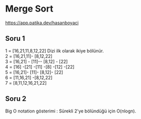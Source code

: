 # Merge Sort
https://app.patika.dev/hasanboyaci

## Soru 1
1 = [16,21,11,8,12,22]  Dizi ilk olarak ikiye bölünür. <br>
2 = [16,21,11]-   [8,12,22]<br>
3 = [16,21] - [11]--   [8,12] - [22]<br>
4 = [16] -[21] -[11] -[8] -[12] -[22]<br>
5 = [16,21]- [11]- [8,12]- [22]<br>
6 = [11,16,21] -[8,12,22]<br>
7 = [8,11,12,16,21,22]
## Soru 2
Big O notation gösterimi : Sürekli 2'ye bölündüğü için O(nlogn).

